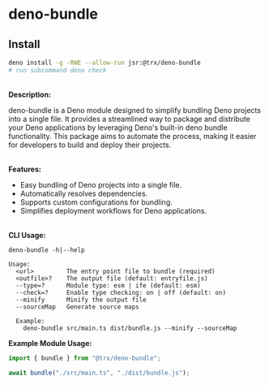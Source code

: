 # deno-bundle

## Install

```bash
deno install -g -RWE --allow-run jsr:@trx/deno-bundle
# run subcommand deno check
```

\
**Description:**

deno-bundle is a Deno module designed to simplify bundling Deno projects into a single file. It provides a streamlined way to package and distribute your Deno applications by leveraging Deno's built-in deno bundle functionality. This package aims to automate the process, making it easier for developers to build and deploy their projects.

\
**Features:**
- Easy bundling of Deno projects into a single file.
- Automatically resolves dependencies.
- Supports custom configurations for bundling.
- Simplifies deployment workflows for Deno applications.

\
**CLI Usage:**
```
deno-bundle -h|--help

Usage:
  <url>         The entry point file to bundle (required)
  <outfile>?    The output file (default: entryfile.js)
  --type=?      Module type: esm | ife (default: esm)
  --check=?     Enable type checking: on | off (default: on)
  --minify      Minify the output file
  --sourceMap   Generate source maps

  Example:
    deno-bundle src/main.ts dist/bundle.js --minify --sourceMap
```

**Example Module Usage:**
```ts
import { bundle } from "@trx/deno-bundle";

await bundle("./src/main.ts", "./dist/bundle.js");
```